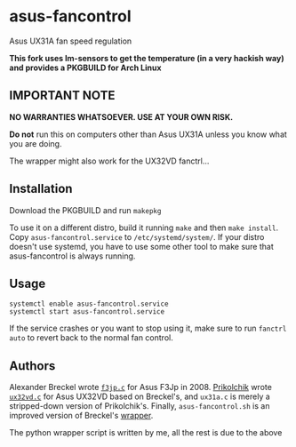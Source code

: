 asus-fancontrol
===============

Asus UX31A fan speed regulation

**This fork uses lm-sensors to get the temperature (in a very hackish way) 
and provides a PKGBUILD for Arch Linux**


IMPORTANT NOTE
--------------

**NO WARRANTIES WHATSOEVER. USE AT YOUR OWN RISK.**

**Do not** run this on computers other than Asus UX31A 
unless you know what you are doing.

The wrapper might also work for the UX32VD fanctrl...

Installation
------------

Download the PKGBUILD and run `makepkg`

To use it on a different distro, build it running  `make` and then `make install`.
Copy `asus-fancontrol.service` to `/etc/systemd/system/`. If your distro doesn't use systemd,
you have to use some other tool to make sure that asus-fancontrol is always running.

Usage
-----

    systemctl enable asus-fancontrol.service
    systemctl start asus-fancontrol.service

If the service crashes or you want to stop using it, make sure to run `fanctrl auto` to revert back to the normal fan control.


Authors
-------

Alexander Breckel wrote [`f3jp.c`][1] for Asus F3Jp in 2008.
[Prikolchik][3] wrote [`ux32vd.c`][2] for Asus UX32VD based on Breckel's, and
`ux31a.c` is merely a stripped-down version of Prikolchik's.
Finally, `asus-fancontrol.sh` is an improved version of Breckel's [wrapper][1]. 

The python wrapper script is written by me, all the rest is due to the above

[1]: http://www.aneas.org/knowledge/asus_f3jp_fan_control.php  "Asus F3Jp fan control on Linux"
[2]: http://pastebin.com/Hp2pWeyL "fancntrl.c: Asus UX32VD fan control proof of concept"
[3]: http://forum.notebookreview.com/asus/705656-fan-control-asus-prime-ux31-ux31a-ux32a-ux32vd.html "Fan Control on Asus Prime UX31/UX31A/UX32A/UX32VD"
